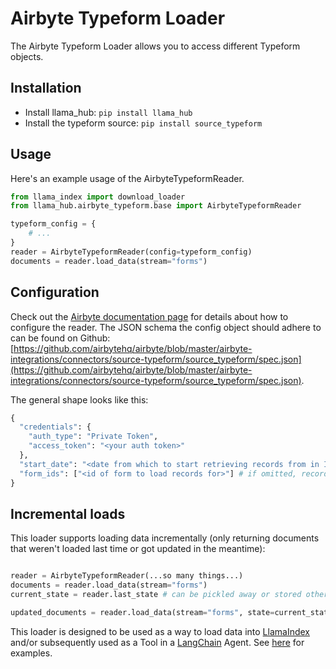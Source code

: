 # Airbyte Typeform Loader

The Airbyte Typeform Loader allows you to access different Typeform objects.

## Installation

* Install llama_hub: `pip install llama_hub`
* Install the typeform source: `pip install source_typeform`

## Usage

Here's an example usage of the AirbyteTypeformReader.

```python
from llama_index import download_loader
from llama_hub.airbyte_typeform.base import AirbyteTypeformReader

typeform_config = {
    # ...
}
reader = AirbyteTypeformReader(config=typeform_config)
documents = reader.load_data(stream="forms")
```

## Configuration

Check out the [Airbyte documentation page](https://docs.airbyte.com/integrations/sources/typeform/) for details about how to configure the reader.
The JSON schema the config object should adhere to can be found on Github: [https://github.com/airbytehq/airbyte/blob/master/airbyte-integrations/connectors/source-typeform/source_typeform/spec.json](https://github.com/airbytehq/airbyte/blob/master/airbyte-integrations/connectors/source-typeform/source_typeform/spec.json).

The general shape looks like this:
```python
{
  "credentials": {
    "auth_type": "Private Token",
    "access_token": "<your auth token>"
  },
  "start_date": "<date from which to start retrieving records from in ISO format, e.g. 2020-10-20T00:00:00Z>",
  "form_ids": ["<id of form to load records for>"] # if omitted, records from all forms will be loaded
}
```

## Incremental loads

This loader supports loading data incrementally (only returning documents that weren't loaded last time or got updated in the meantime):
```python

reader = AirbyteTypeformReader(...so many things...)
documents = reader.load_data(stream="forms")
current_state = reader.last_state # can be pickled away or stored otherwise

updated_documents = reader.load_data(stream="forms", state=current_state) # only loads documents that were updated since last time
```

This loader is designed to be used as a way to load data into [LlamaIndex](https://github.com/jerryjliu/gpt_index/tree/main/gpt_index) and/or subsequently used as a Tool in a [LangChain](https://github.com/hwchase17/langchain) Agent. See [here](https://github.com/emptycrown/llama-hub/tree/main) for examples.

